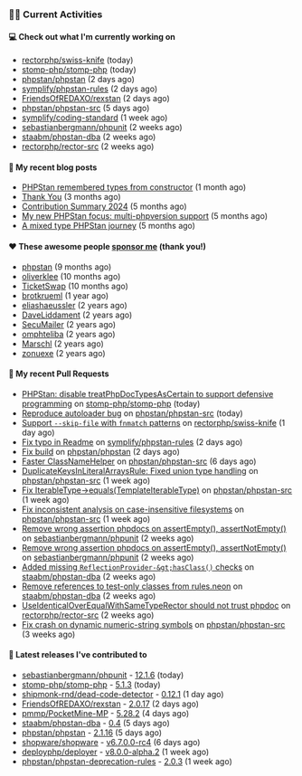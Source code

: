### 👨‍💻 Current Activities


#### 💻 Check out what I'm currently working on

- [rectorphp/swiss-knife](https://github.com/rectorphp/swiss-knife) (today)
- [stomp-php/stomp-php](https://github.com/stomp-php/stomp-php) (today)
- [phpstan/phpstan](https://github.com/phpstan/phpstan) (2 days ago)
- [symplify/phpstan-rules](https://github.com/symplify/phpstan-rules) (2 days ago)
- [FriendsOfREDAXO/rexstan](https://github.com/FriendsOfREDAXO/rexstan) (2 days ago)
- [phpstan/phpstan-src](https://github.com/phpstan/phpstan-src) (5 days ago)
- [symplify/coding-standard](https://github.com/symplify/coding-standard) (1 week ago)
- [sebastianbergmann/phpunit](https://github.com/sebastianbergmann/phpunit) (2 weeks ago)
- [staabm/phpstan-dba](https://github.com/staabm/phpstan-dba) (2 weeks ago)
- [rectorphp/rector-src](https://github.com/rectorphp/rector-src) (2 weeks ago)


#### 📜 My recent blog posts

- [PHPStan remembered types from constructor](https://staabm.github.io/2025/04/15/phpstan-remember-constructor-types.html) (1 month ago)
- [Thank You](https://staabm.github.io/2025/01/24/thank-you.html) (3 months ago)
- [Contribution Summary 2024](https://staabm.github.io/2024/12/11/contribution-summary-2024.html) (5 months ago)
- [My new PHPStan focus: multi-phpversion support](https://staabm.github.io/2024/11/28/phpstan-php-version-in-scope.html) (5 months ago)
- [A mixed type PHPStan journey](https://staabm.github.io/2024/11/26/phpstan-mixed-types.html) (5 months ago)


#### ❤️ These awesome people [sponsor me](https://github.com/sponsors/staabm) (thank you!)

- [phpstan](https://github.com/phpstan) (9 months ago)
- [oliverklee](https://github.com/oliverklee) (10 months ago)
- [TicketSwap](https://github.com/TicketSwap) (10 months ago)
- [brotkrueml](https://github.com/brotkrueml) (1 year ago)
- [eliashaeussler](https://github.com/eliashaeussler) (2 years ago)
- [DaveLiddament](https://github.com/DaveLiddament) (2 years ago)
- [SecuMailer](https://github.com/SecuMailer) (2 years ago)
- [omphteliba](https://github.com/omphteliba) (2 years ago)
- [Marschl](https://github.com/Marschl) (2 years ago)
- [zonuexe](https://github.com/zonuexe) (2 years ago)


#### 🔨 My recent Pull Requests

- [PHPStan: disable treatPhpDocTypesAsCertain to support defensive programming](https://github.com/stomp-php/stomp-php/pull/185) on [stomp-php/stomp-php](https://github.com/stomp-php/stomp-php) (today)
- [Reproduce autoloader bug](https://github.com/phpstan/phpstan-src/pull/4003) on [phpstan/phpstan-src](https://github.com/phpstan/phpstan-src) (today)
- [Support `--skip-file` with `fnmatch` patterns](https://github.com/rectorphp/swiss-knife/pull/99) on [rectorphp/swiss-knife](https://github.com/rectorphp/swiss-knife) (1 day ago)
- [Fix typo in Readme](https://github.com/symplify/phpstan-rules/pull/228) on [symplify/phpstan-rules](https://github.com/symplify/phpstan-rules) (2 days ago)
- [Fix build](https://github.com/phpstan/phpstan/pull/13047) on [phpstan/phpstan](https://github.com/phpstan/phpstan) (2 days ago)
- [Faster ClassNameHelper](https://github.com/phpstan/phpstan-src/pull/3994) on [phpstan/phpstan-src](https://github.com/phpstan/phpstan-src) (6 days ago)
- [DuplicateKeysInLiteralArraysRule: Fixed union type handling](https://github.com/phpstan/phpstan-src/pull/3993) on [phpstan/phpstan-src](https://github.com/phpstan/phpstan-src) (1 week ago)
- [Fix IterableType-&gt;equals(TemplateIterableType)](https://github.com/phpstan/phpstan-src/pull/3991) on [phpstan/phpstan-src](https://github.com/phpstan/phpstan-src) (1 week ago)
- [Fix inconsistent analysis on case-insensitive filesystems](https://github.com/phpstan/phpstan-src/pull/3988) on [phpstan/phpstan-src](https://github.com/phpstan/phpstan-src) (1 week ago)
- [Remove wrong assertion phpdocs on assertEmpty(), assertNotEmpty()](https://github.com/sebastianbergmann/phpunit/pull/6203) on [sebastianbergmann/phpunit](https://github.com/sebastianbergmann/phpunit) (2 weeks ago)
- [Remove wrong assertion phpdocs on assertEmpty(), assertNotEmpty()](https://github.com/sebastianbergmann/phpunit/pull/6202) on [sebastianbergmann/phpunit](https://github.com/sebastianbergmann/phpunit) (2 weeks ago)
- [Added missing `ReflectionProvider-&gt;hasClass()` checks](https://github.com/staabm/phpstan-dba/pull/758) on [staabm/phpstan-dba](https://github.com/staabm/phpstan-dba) (2 weeks ago)
- [Remove references to test-only classes from rules.neon](https://github.com/staabm/phpstan-dba/pull/757) on [staabm/phpstan-dba](https://github.com/staabm/phpstan-dba) (2 weeks ago)
- [UseIdenticalOverEqualWithSameTypeRector should not trust phpdoc](https://github.com/rectorphp/rector-src/pull/6880) on [rectorphp/rector-src](https://github.com/rectorphp/rector-src) (2 weeks ago)
- [Fix crash on dynamic numeric-string symbols](https://github.com/phpstan/phpstan-src/pull/3975) on [phpstan/phpstan-src](https://github.com/phpstan/phpstan-src) (3 weeks ago)


#### 🔭 Latest releases I've contributed to

- [sebastianbergmann/phpunit](https://github.com/sebastianbergmann/phpunit) - [12.1.6](https://github.com/sebastianbergmann/phpunit/releases/tag/12.1.6) (today)
- [stomp-php/stomp-php](https://github.com/stomp-php/stomp-php) - [5.1.3](https://github.com/stomp-php/stomp-php/releases/tag/5.1.3) (today)
- [shipmonk-rnd/dead-code-detector](https://github.com/shipmonk-rnd/dead-code-detector) - [0.12.1](https://github.com/shipmonk-rnd/dead-code-detector/releases/tag/0.12.1) (1 day ago)
- [FriendsOfREDAXO/rexstan](https://github.com/FriendsOfREDAXO/rexstan) - [2.0.17](https://github.com/FriendsOfREDAXO/rexstan/releases/tag/2.0.17) (2 days ago)
- [pmmp/PocketMine-MP](https://github.com/pmmp/PocketMine-MP) - [5.28.2](https://github.com/pmmp/PocketMine-MP/releases/tag/5.28.2) (4 days ago)
- [staabm/phpstan-dba](https://github.com/staabm/phpstan-dba) - [0.4](https://github.com/staabm/phpstan-dba/releases/tag/0.4) (5 days ago)
- [phpstan/phpstan](https://github.com/phpstan/phpstan) - [2.1.16](https://github.com/phpstan/phpstan/releases/tag/2.1.16) (5 days ago)
- [shopware/shopware](https://github.com/shopware/shopware) - [v6.7.0.0-rc4](https://github.com/shopware/shopware/releases/tag/v6.7.0.0-rc4) (6 days ago)
- [deployphp/deployer](https://github.com/deployphp/deployer) - [v8.0.0-alpha.2](https://github.com/deployphp/deployer/releases/tag/v8.0.0-alpha.2) (1 week ago)
- [phpstan/phpstan-deprecation-rules](https://github.com/phpstan/phpstan-deprecation-rules) - [2.0.3](https://github.com/phpstan/phpstan-deprecation-rules/releases/tag/2.0.3) (1 week ago)
